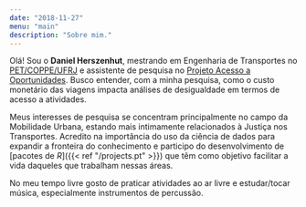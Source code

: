 ```yaml
---
date: "2018-11-27"
menu: "main"
description: "Sobre mim."
---
```


Olá! Sou o **Daniel Herszenhut**, mestrando em Engenharia de Transportes no [PET/COPPE/UFRJ](http://pet.coppe.ufrj.br/index.php/pt/) e assistente de pesquisa no [Projeto Acesso a Oportunidades](https://www.ipea.gov.br/acessooportunidades/sobre/). Busco entender, com a minha pesquisa, como o custo monetário das viagens impacta análises de desigualdade em termos de acesso a atividades.

Meus interesses de pesquisa se concentram principalmente no campo da Mobilidade Urbana, estando mais intimamente relacionados à Justiça nos Transportes. Acredito na importância do uso da ciência de dados para expandir a fronteira do conhecimento e participo do desenvolvimento de [pacotes de *R*]({{< ref "/projects.pt" >}}) que têm como objetivo facilitar a vida daqueles que trabalham nessas áreas.

No meu tempo livre gosto de praticar atividades ao ar livre e estudar/tocar música, especialmente instrumentos de percussão. 
